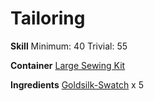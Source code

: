 <!-- TITLE: Goldsilk Shoes -->
<!-- SUBTITLE: Crafted in a modern fashion -->

# Tailoring
**Skill**
Minimum: 40
Trivial: 55

**Container**
[Large Sewing Kit](large-sewing-kit)

**Ingredients**
[Goldsilk-Swatch](goldsilk-swatch) x 5